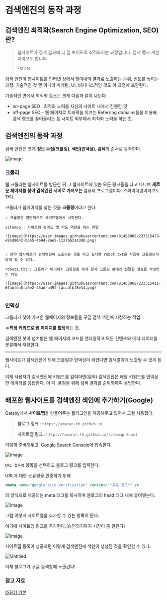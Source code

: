 # 검색엔진의 동작 과정

## 검색엔진 최적화(Search Engine Optimization, SEO)란?

> 웹사이트가 검색 결과에 더 잘 보이도록 최적화하는 과정입니다. 검색 랭크 개선이라고도 합니다.
> 
> -MDN

검색 엔진이 웹사이트를 인터넷 상에서 찾아내어 결과로 노출하는 순위, 빈도를 높이는 과정. 기술적인 것 뿐 아니라 마케팅, UI, 비지니스적인 것도 이 과정에 포함된다.

기술적인 면에서 최적화 요소는 크게 다음과 같이 나뉜다.

- on-page SEO : 최적화 노력을 자신의 사이트 내에서 진행한 것
- off-page SEO - 웹 페이지로 트래픽을 이끄는 Referring domains들을 이용해 검색 랭크를 끌어올리는 등 사이트 외부에서 최적화 노력을 하는 것.

 

## 검색엔진의 동작 과정


검색 엔진은 크게 **정보 수집(크롤링)**, **색인(인덱싱)**, **검색**의 순서로 동작한다.

![image](https://user-images.githubusercontent.com/81465068/233315520-224fe3eb-2da7-43e5-9894-dfed0b9f6e81.png)


### 크롤러

웹 크롤러는 웹사이트를 방문한 뒤 그 웹사이트에 있는 모든 링크들을 타고 다니며 **새로운 페이지를 찾아 검색엔진 서버로 가져오는** 컴퓨터 프로그램이다. 스파이더링이라고도 한다. 

크롤러가 웹페이지를 찾는 것을 **크롤링**이라고 한다.

```
💡 크롤링은 일반적으로 사이트맵에서 시작한다.

sitemap : 사이트의 설계도 및 지도 역할을 하는 파일

![image](https://user-images.githubusercontent.com/81465068/233315473-e95d9642-ba55-4594-8ae5-1127bb314388.png)


```

```
💡 만약 웹사이트가 검색엔진에 노출되는 것을 막고 싶다면 robot.txt을 사용해 크롤링되지 않게 할 수 있다.

robots.txt : 크롤러가 어디까지 크롤링을 하게 할지 크롤링 봇에게 전달할 정보를 작성하는 파일

![image](https://user-images.githubusercontent.com/81465068/233315411-67abfea8-a9e2-45ad-b49f-faccdfbf8e14.png)


```

### 인덱싱

크롤러가 찾아 가져온 웹페이지의 정보들을 구글 검색 색인에 저장하는 작업.

⇒**특정 키워드로 웹 페이지를 할당**하는 것.

검색엔진 봇이 넘겨받은 웹 페이지의 코드를 렌더링하고 모든 컨텐츠와 메타 데이터를 분류해서 저장한다.

---

웹사이트가 검색엔진에 의해 크롤링과 인덱싱이 되었다면 검색결과에 노출될 수 있게 된다.

이제 사용자가 검색엔진에 키워드를 입력하면(질의) 검색엔진은 해당 키워드를 인덱싱한 데이터를 응답한다. 이 때, 품질을 위해 검색 결과를 순위화하여 응답한다.

## 배포한 웹사이트를 검색엔진 색인에 추가하기(Google)

Gatsby에서 **사이트맵**을 만들어주는 플러그인을 제공해주고 있어서 그걸 사용했다.

> **블로그 링크** : `https://amaran-th.github.io`
> 
> **사이트맵 링크** : `https://amaran-th.github.io/sitemap-0.xml`

이렇게 준비해두고, [Google Search Console](https://search.google.com/search-console/welcome?utm_source=about-page)에 접속한다.

![image](https://user-images.githubusercontent.com/81465068/233315233-be12a131-ad7c-4b00-8ee5-80dabfe3d4a1.png)

`URL 접두어` 항목을 선택하고 블로그 링크를 입력한다.

URL에 대한 소유권을 인증하기 위해 

```jsx
<meta name="google-site-verification" content="*고유 코드*" />
```

의 양식으로 제공되는 meta 태그를 복사하여 블로그의 head 태그 내에 붙여넣는다.

![image](https://user-images.githubusercontent.com/81465068/233315163-8907aa01-ac4c-4395-811f-8b404acd3328.png)

그럼 이렇게 사이트맵을 추가할 수 있는 항목이 뜬다.

여기에 사이트맵 링크를 추가한다.(승인되기까지 시간이 좀 걸린다)

![image](https://user-images.githubusercontent.com/81465068/233315084-c518ab40-8fa1-46c1-b955-19cc63f7137a.png)

사이트맵 등록이 성공하면 이렇게 검색엔진에 색인이 생성된 것을 확인할 수 있다.

![Untitled](https://www.notion.so/image/https%3A%2F%2Fs3-us-west-2.amazonaws.com%2Fsecure.notion-static.com%2F03bba502-94ce-4e59-ab37-f8e0317ce082%2FUntitled.png?id=91133887-ebc8-4a29-bd4f-6360a74a63bf&table=block&spaceId=aaedcf79-6b31-4898-9a1f-5e2ad8ae925e&width=2000&userId=49aaee0c-8a6e-453c-adad-8c1d1e0b21b7&cache=v2)

이제 블로그가 구글 검색창에 노출된다!

### 참고 자료

[[SEO] 기본](https://velog.io/@rageboom/SEO-기본)
